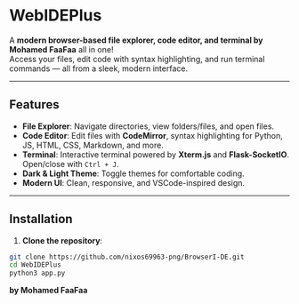 # WebIDEPlus

A **modern browser-based file explorer, code editor, and terminal  by Mohamed FaaFaa** all in one!  
Access your files, edit code with syntax highlighting, and run terminal commands — all from a sleek, modern interface.

---

## Features

- **File Explorer**: Navigate directories, view folders/files, and open files.
- **Code Editor**: Edit files with **CodeMirror**, syntax highlighting for Python, JS, HTML, CSS, Markdown, and more.
- **Terminal**: Interactive terminal powered by **Xterm.js** and **Flask-SocketIO**. Open/close with `Ctrl + J`.
- **Dark & Light Theme**: Toggle themes for comfortable coding.
- **Modern UI**: Clean, responsive, and VSCode-inspired design.

---

## Installation

1. **Clone the repository**:

```bash
git clone https://github.com/nixos69963-png/BrowserI-DE.git
cd WebIDEPlus 
python3 app.py
```



**by Mohamed FaaFaa**
